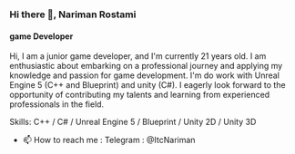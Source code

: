 ### Hi there 👋, Nariman Rostami
#### game Developer


Hi, I am a junior game developer, and I'm currently 21 years old. I am enthusiastic about embarking on a professional journey and applying my knowledge and passion for game development. I'm do work with Unreal Engine 5 (C++ and Blueprint) and unity (C#). I eagerly look forward to the opportunity of contributing my talents and learning from experienced professionals in the field.

Skills: C++ / C# / Unreal Engine 5 / Blueprint / Unity 2D / Unity 3D

- 📫 How to reach me : Telegram : @ItcNariman  

